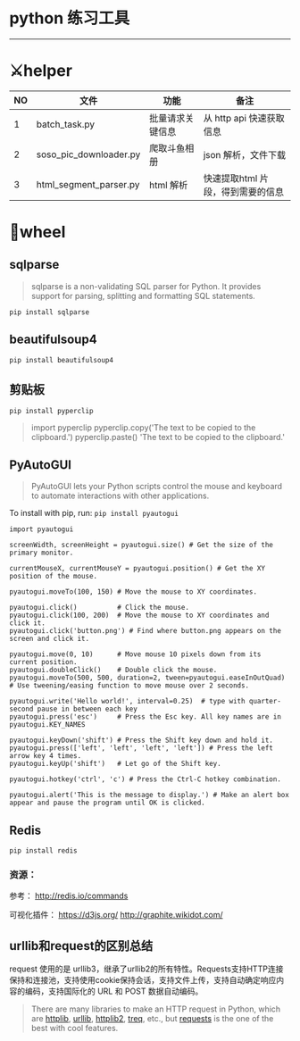 # python 练习工具

---

# ⚔helper

| NO  | 文件                     | 功能       | 备注                  |
| --- | ---------------------- | -------- | ------------------- |
| 1   | batch_task.py          | 批量请求关键信息 | 从 http api 快速获取信息   |
| 2   | soso_pic_downloader.py | 爬取斗鱼相册   | json 解析，文件下载        |
| 3   | html_segment_parser.py | html 解析  | 快速提取html 片段，得到需要的信息 |

# 🔨wheel

## sqlparse

> sqlparse is a non-validating SQL parser for Python. It provides support for parsing, splitting and formatting SQL statements.

`pip install sqlparse`

## beautifulsoup4

`pip install beautifulsoup4`

## 剪贴板

`pip install pyperclip`

> import pyperclip
> pyperclip.copy('The text to be copied to the clipboard.')
> pyperclip.paste()
> 'The text to be copied to the clipboard.'

## PyAutoGUI

> PyAutoGUI lets your Python scripts control the mouse and keyboard to automate interactions with other applications. 

To install with pip, run: `pip install pyautogui`

```shell
import pyautogui

screenWidth, screenHeight = pyautogui.size() # Get the size of the primary monitor.

currentMouseX, currentMouseY = pyautogui.position() # Get the XY position of the mouse.

pyautogui.moveTo(100, 150) # Move the mouse to XY coordinates.

pyautogui.click()          # Click the mouse.
pyautogui.click(100, 200)  # Move the mouse to XY coordinates and click it.
pyautogui.click('button.png') # Find where button.png appears on the screen and click it.

pyautogui.move(0, 10)      # Move mouse 10 pixels down from its current position.
pyautogui.doubleClick()    # Double click the mouse.
pyautogui.moveTo(500, 500, duration=2, tween=pyautogui.easeInOutQuad)  # Use tweening/easing function to move mouse over 2 seconds.

pyautogui.write('Hello world!', interval=0.25)  # type with quarter-second pause in between each key
pyautogui.press('esc')     # Press the Esc key. All key names are in pyautogui.KEY_NAMES

pyautogui.keyDown('shift') # Press the Shift key down and hold it.
pyautogui.press(['left', 'left', 'left', 'left']) # Press the left arrow key 4 times.
pyautogui.keyUp('shift')   # Let go of the Shift key.

pyautogui.hotkey('ctrl', 'c') # Press the Ctrl-C hotkey combination.

pyautogui.alert('This is the message to display.') # Make an alert box appear and pause the program until OK is clicked.
```

## Redis

`pip install redis`

### 资源：

参考：
http://redis.io/commands

可视化插件：
https://d3js.org/
http://graphite.wikidot.com/

## urllib和request的区别总结

request 使用的是 urllib3，继承了urllib2的所有特性。Requests支持HTTP连接保持和连接池，支持使用cookie保持会话，支持文件上传，支持自动确定响应内容的编码，支持国际化的 URL 和 POST 数据自动编码。

> There are many libraries to make an HTTP request in Python, which are [httplib](https://docs.python.org/2/library/httplib.html), [urllib](https://docs.python.org/2/library/urllib.html), [httplib2](https://github.com/httplib2/httplib2), [treq](https://github.com/twisted/treq), etc., but [requests](https://2.python-requests.org//en/master/) is the one of the best with cool features.
